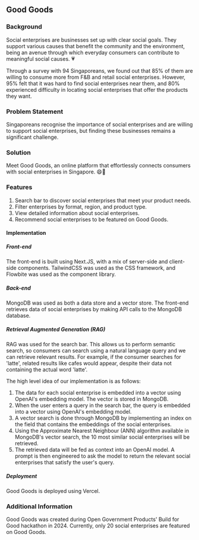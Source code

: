 ## Good Goods


### Background
Social enterprises are businesses set up with clear social goals. They support various causes that benefit the community and the environment, being an avenue through which everyday consumers can contribute to meaningful social causes. 💗

Through a survey with 94 Singaporeans, we found out that 85% of them are willing to consume more from F&B and retail social enterprises. However, 95% felt that it was hard to find social enterprises near them, and 80% experienced difficulty in locating social enterprises that offer the products they want.

### Problem Statement
Singaporeans recognise the importance of social enterprises and are willing to support social enterprises, but finding these businesses remains a significant challenge.


### Solution
Meet Good Goods, an online platform that effortlessly connects consumers with social enterprises in Singapore. 😄🛒

### Features
1. Search bar to discover social enterprises that meet your product needs.
2. Filter enterprises by format, region, and product type.
3. View detailed information about social enterprises.
4. Recommend social enterprises to be featured on Good Goods.


#### Implementation
##### Front-end
The front-end is built using Next.JS, with a mix of server-side and client-side components. TailwindCSS was used as the CSS framework, and Flowbite was used as the component library.

##### Back-end
MongoDB was used as both a data store and a vector store. The front-end retrieves data of social enterprises by making API calls to the MongoDB database.


##### Retrieval Augmented Generation (RAG)
RAG was used for the search bar. This allows us to perform semantic search, so consumers can search using a natural language query and we can retrieve relevant results. For example, if the consumer searches for 'latte', related results like cafes would appear, despite their data not containing the actual word 'latte'.

The high level idea of our implementation is as follows:
1. The data for each social enterprise is embedded into a vector using OpenAI's embedding model. The vector is stored in MongoDB.
2. When the user enters a query in the search bar, the query is embedded into a vector using OpenAI's embedding model.
3. A vector search is done through MongoDB by implementing an index on the field that contains the embeddings of the social enterprises.
4. Using the Approximate Nearest Neighbour (ANN) algorithm available in MongoDB's vector search, the 10 most similar social enterprises will be retrieved.
5. The retrieved data will be fed as context into an OpenAI model. A prompt is then engineered to ask the model to return the relevant social enterprises that satisfy the user's query.

##### Deployment
Good Goods is deployed using Vercel.

### Additional Information
Good Goods was created during Open Government Products' Build for Good hackathon in 2024. Currently, only 20 social enterprises are featured on Good Goods.